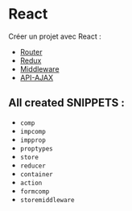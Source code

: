 # React

Créer un projet avec React :

- [Router]()
- [Redux]()
- [Middleware]()
- [API-AJAX]()

## All created SNIPPETS : 

- `comp`
- `impcomp`
- `impprop`
- `proptypes`
- `store`
- `reducer`
- `container`
- `action`
- `formcomp`
- `storemiddleware`